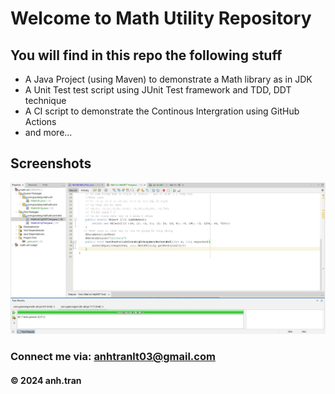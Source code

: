 # Welcome to Math Utility Repository

## You will find in this repo the following stuff

* A Java Project (using Maven) to demonstrate a Math library as in JDK
* A Unit Test test script using JUnit Test framework and TDD, DDT technique
* A CI script to demonstrate the Continous Intergration using GitHub Actions
* and more...

## Screenshots
![Source code and test scriptss](https://github.com/AnhTranLT/math-util/blob/main/screenshots/testting.jpg)


### Connect me via: anhtranlt03@gmail.com

#### &#169; 2024 anh.tran
